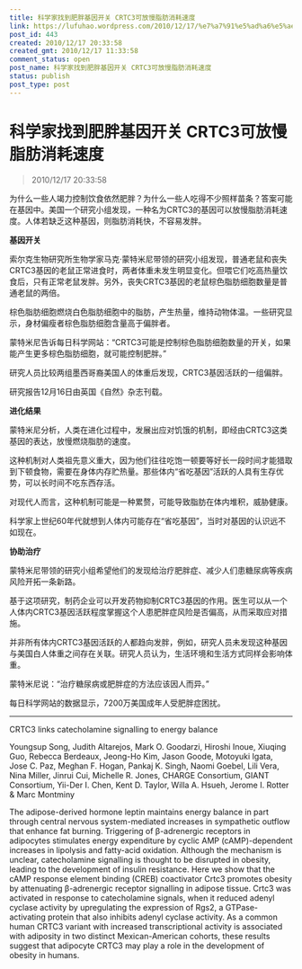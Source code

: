 ```yaml
---
title: 科学家找到肥胖基因开关 CRTC3可放慢脂肪消耗速度
link: https://lufuhao.wordpress.com/2010/12/17/%e7%a7%91%e5%ad%a6%e5%ae%b6%e6%89%be%e5%88%b0%e8%82%a5%e8%83%96%e5%9f%ba%e5%9b%a0%e5%bc%80%e5%85%b3-crtc3%e5%8f%af%e6%94%be%e6%85%a2%e8%84%82%e8%82%aa%e6%b6%88%e8%80%97%e9%80%9f%e5%ba%a6/
post_id: 443
created: 2010/12/17 20:33:58
created_gmt: 2010/12/17 11:33:58
comment_status: open
post_name: 科学家找到肥胖基因开关 CRTC3可放慢脂肪消耗速度
status: publish
post_type: post
---
```


# 科学家找到肥胖基因开关 CRTC3可放慢脂肪消耗速度

> 2010/12/17 20:33:58

 

为什么一些人竭力控制饮食依然肥胖？为什么一些人吃得不少照样苗条？答案可能在基因中。美国一个研究小组发现，一种名为CRTC3的基因可以放慢脂肪消耗速度。人体若缺乏这种基因，则脂肪消耗快，不容易发胖。

**基因开关**

索尔克生物研究所生物学家马克·蒙特米尼带领的研究小组发现，普通老鼠和丧失CRTC3基因的老鼠正常进食时，两者体重未发生明显变化。但喂它们吃高热量饮食后，只有正常老鼠发胖。另外，丧失CRTC3基因的老鼠棕色脂肪细胞数量是普通老鼠的两倍。

棕色脂肪细胞燃烧白色脂肪细胞中的脂肪，产生热量，维持动物体温。一些研究显示，身材偏瘦者棕色脂肪细胞含量高于偏胖者。

蒙特米尼告诉每日科学网站：“CRTC3可能是控制棕色脂肪细胞数量的开关，如果能产生更多棕色脂肪细胞，就可能控制肥胖。”

研究人员比较两组墨西哥裔美国人的体重后发现，CRTC3基因活跃的一组偏胖。

研究报告12月16日由英国《自然》杂志刊载。

**进化结果**

蒙特米尼分析，人类在进化过程中，发展出应对饥饿的机制，即经由CRTC3这类基因的表达，放慢燃烧脂肪的速度。

这种机制对人类祖先意义重大，因为他们往往吃饱一顿要等好长一段时间才能猎取到下顿食物，需要在身体内存贮热量。那些体内“省吃基因”活跃的人具有生存优势，可以长时间不吃东西存活。

对现代人而言，这种机制可能是一种累赘，可能导致脂肪在体内堆积，威胁健康。

科学家上世纪60年代就想到人体内可能存在“省吃基因”，当时对基因的认识远不如现在。

**协助治疗**

蒙特米尼带领的研究小组希望他们的发现给治疗肥胖症、减少人们患糖尿病等疾病风险开拓一条新路。

基于这项研究，制药企业可以开发药物抑制CRTC3基因的作用。医生可以从一个人体内CRTC3基因活跃程度掌握这个人患肥胖症风险是否偏高，从而采取应对措施。

并非所有体内CRTC3基因活跃的人都趋向发胖，例如，研究人员未发现这种基因与美国白人体重之间存在关联。研究人员认为，生活环境和生活方式同样会影响体重。

蒙特米尼说：“治疗糖尿病或肥胖症的方法应该因人而异。”

每日科学网站的数据显示，7200万美国成年人受肥胖症困扰。

***

CRTC3 links catecholamine signalling to energy balance

Youngsup Song, Judith Altarejos, Mark O. Goodarzi, Hiroshi Inoue, Xiuqing Guo, Rebecca Berdeaux, Jeong-Ho Kim, Jason Goode, Motoyuki Igata, Jose C. Paz, Meghan F. Hogan, Pankaj K. Singh, Naomi Goebel, Lili Vera, Nina Miller, Jinrui Cui, Michelle R. Jones, CHARGE Consortium, GIANT Consortium, Yii-Der I. Chen, Kent D. Taylor, Willa A. Hsueh, Jerome I. Rotter & Marc Montminy

The adipose-derived hormone leptin maintains energy balance in part through central nervous system-mediated increases in sympathetic outflow that enhance fat burning. Triggering of β-adrenergic receptors in adipocytes stimulates energy expenditure by cyclic AMP (cAMP)-dependent increases in lipolysis and fatty-acid oxidation. Although the mechanism is unclear, catecholamine signalling is thought to be disrupted in obesity, leading to the development of insulin resistance. Here we show that the cAMP response element binding (CREB) coactivator Crtc3 promotes obesity by attenuating β-adrenergic receptor signalling in adipose tissue. Crtc3 was activated in response to catecholamine signals, when it reduced adenyl cyclase activity by upregulating the expression of Rgs2, a GTPase-activating protein that also inhibits adenyl cyclase activity. As a common human CRTC3 variant with increased transcriptional activity is associated with adiposity in two distinct Mexican-American cohorts, these results suggest that adipocyte CRTC3 may play a role in the development of obesity in humans.
